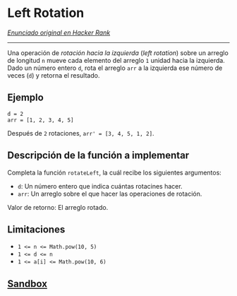 # Left Rotation

[_Enunciado original en Hacker Rank_](https://www.hackerrank.com/challenges/array-left-rotation/problem)

***

Una operación de _rotación hacia la izquierda_ (_left rotation_) sobre un
arreglo de longitud `n` mueve cada elemento del arreglo `1` unidad hacia la
izquierda. Dado un número entero `d`, rota el arreglo `arr` a la izquierda ese
número de veces (`d`) y retorna el resultado.

## Ejemplo

```
d = 2
arr = [1, 2, 3, 4, 5]
```

Después de `2` rotaciones, `arr' = [3, 4, 5, 1, 2]`.

## Descripción de la función a implementar

Completa la función `rotateLeft`, la cuál recibe los siguientes argumentos:

- `d`: Un número entero que indica cuántas rotacines hacer.
- `arr`: Un arreglo sobre el que hacer las operaciones de rotación.

Valor de retorno: El arreglo rotado.

## Limitaciones

* `1 <= n <= Math.pow(10, 5)`
* `1 <= d <= n`
* `1 <= a[i] <= Math.pow(10, 6)`

## [Sandbox](https://lab.cs50.io/Laboratoria/job-application-public/main/02-tech-mentoring/exercises/16-left-rotation/boilerplate/)
